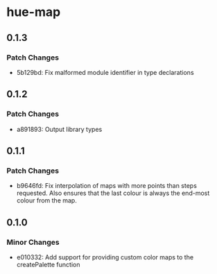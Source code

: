 # hue-map

## 0.1.3

### Patch Changes

- 5b129bd: Fix malformed module identifier in type declarations

## 0.1.2

### Patch Changes

- a891893: Output library types

## 0.1.1

### Patch Changes

- b9646fd: Fix interpolation of maps with more points than steps requested. Also ensures that the last colour is always the end-most colour from the map.

## 0.1.0

### Minor Changes

- e010332: Add support for providing custom color maps to the createPalette function
